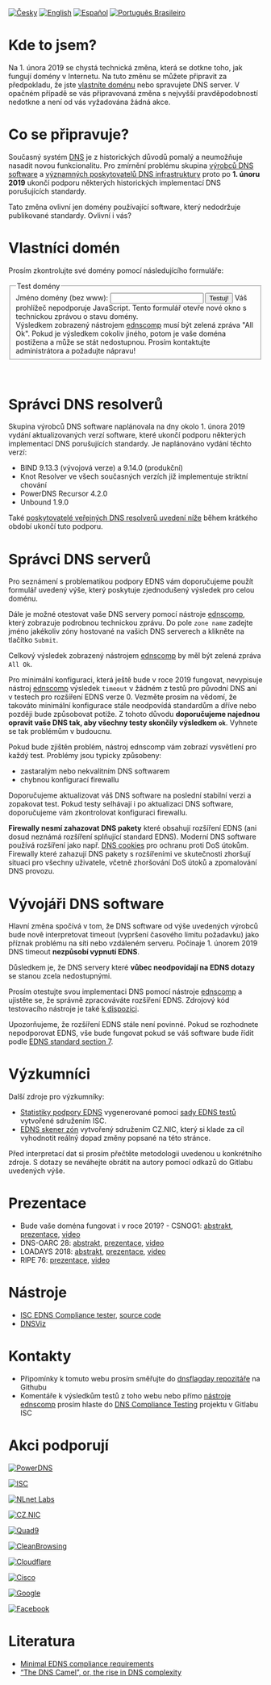 <div class="translations">
<nav>
	<a href="/cs"><img alt="Česky" src="/flags/cs.svg"/></a>
	<a href="/"><img alt="English" src="/flags/en.svg"/></a>
	<a href="/es"><img alt="Español" src="/flags/es.svg"/></a>
        <a href="/pt-br"><img alt="Português Brasileiro" src="/flags/pt-br.svg"/></a>
</nav>
</div>

Kde to jsem?
============
Na 1. února 2019 se chystá technická změna, která se dotkne toho, jak fungují domény v Internetu. Na tuto změnu se můžete připravit za předpokladu, že jste [vlastníte doménu](#vlastnici-domen) nebo spravujete DNS server. V opačném případě se vás připravovaná změna s nejvyšší pravděpodobností nedotkne a není od vás vyžadována žádná akce.

Co se připravuje?
=================
Současný systém <a href="https://cs.wikipedia.org/wiki/Domain_Name_System">DNS</a> je z historických důvodů pomalý a neumožňuje nasadit novou funkcionalitu. Pro zmírnění problému skupina <a href="#akci-podporují">výrobců DNS software</a> a <a href="#akci-podporují">významných poskytovatelů DNS infrastruktury</a> proto po **1. únoru 2019** ukončí podporu některých historických implementací DNS porušujících standardy.

Tato změna ovlivní jen domény používající software, který nedodržuje publikované standardy. Ovlivní i vás?

Vlastníci domén
===============
Prosím zkontrolujte své domény pomocí následujícího formuláře:
<div id="domain-checker">
	<form action="https://ednscomp.isc.org/ednscomp" method="GET" target="_blank">
		<fieldset>
			<legend>Test domény</legend>
			<label for="zone">Jméno domény (bez www):
				<input type="text" name="zone" id="zone" required title="Vložte jméno DNS zóny hostované na DNS serverech, které chcete otestovat. (Zadané jméno musí mít SOA a NS záznamy.)">
			</label>
			<input type="submit" value="Testuj!">
			<noscript>Váš prohlížeč nepodporuje JavaScript. Tento formulář otevře nové okno s technickou zprávou o stavu domény.<br>
Výsledkem zobrazený nástrojem <a href="https://ednscomp.isc.org/ednscomp">ednscomp</a> musí být zelená zpráva "All Ok". Pokud je výsledkem cokoliv jiného, potom je vaše doména postižena a může se stát nedostupnou. Prosím kontaktujte administrátora a požadujte nápravu!
			</noscript>
		</fieldset>
	</form>
</div>
<script><!-- translate the form above and these constants, please keep the whitespaces! -->
const domainCheckerInit = {
	placeIntoElement: document.getElementById( "domain-checker" ),
	texts: {
		formTitle: 'Test domény',
		labelText: 'Jméno domény (bez www): ',
		submitText: 'Testuj!',
		reportOkHtml: ': <span style="color: green;">V pořádku.</span></div>' +
		'<div><img style="height: 5em;" src="/signs/ok.svg"/></div>' +
		'<div>Tato doména je perfektně připravena, gratulujeme!',

		reportCompatibleHtml: ': <span style="color: orange;">Menší nedostatky!</span></div>' +
		'<div><img style="height: 5em;" src="/signs/compatible.svg"/></div>' +
		'<div>Tato doména bude fungovat i po změnách v roce 2019, nicméně chybí u ní podpora nejnovějších DNS standardů. To znamená, že tato doména nemůže použít nejnovější metody zabezpečení a je zranitelnější vůči útokům. Nalezené nedostatky také mohou způsobit potíže v budoucnosti. Doporučujeme požádat vašeho správce domény o opravu zjištěných problémů. Můžete ho odkázat na web dnsflagday.net/cs a ',

		reportHighLatencyHtml: ': <span style="color: red;">Vážné problémy!</span></div>' +
		'<div><img style="height: 5em;" src="/signs/high_latency.svg"/></div>' +
		'<div>Tato doména bude po změnách v roce 2019 vážně postižena. Přestože doména nepřestane fungovat, uživatelé mohou čelit náhodným výpadkům a přístup na doménu bude zpomalený. Důrazně doporučujeme požádat vašeho správce domény o opravu zjištěných problémů. Můžete ho odkázat na web dnsflagday.net/cs a ',

		reportFailHtml: ': <span style="font-weight: bold; color: red;">Fatální chyba!</span></div>' +
		'<div><img style="height: 5em;" src="/signs/dead.svg"/></div>' +
		'<div>Tato doména bude po změnách v roce 2019 ZCELA NEFUNKČNÍ! Pro vyloučení nahodilých chyb v síti prosím zopakujte test. Pokud problém přetrvává, je nezbytné požadovat nápravu od vašeho správce domény. Můžete ho odkázat na web dnsflagday.net/cs a ',

		reportTestErrorHtml: ': Omlouváme se, výsledek testu v tomto okamžiku nelze vyhodnotit. Zájem o testování předčil naše očekávání a již pracujeme na posílení testovací infrastruktury. Zkuste prosím test zopakovat později. Pokud problém přetrvává, ujistěte se, že zadané jméno odpovídá <strong>DNS zóně</strong>, tj. zadejte "example.cz" na místo "www.example.cz".',

		reportLinkText: ' technickou zprávu ',  // text before URL to report
	},
	status: {
		loading: 'Probíhá test, prosím čekejte… Test může zabrat několik desítek sekund.',
		done: 'Testování dokončeno:',
		errorApi: 'Omlouváme se, výsledek testu v tomto okamžiku nelze vyhodnotit. Zájem o testování předčil naše očekávání a již pracujeme na posílení testovací infrastruktury.',
		errorInput: 'Neplatné jméno nebo jiná neočekávaná chyba!',
	},
};
</script>
<script src="/domain-checker.js"></script>
<br>

Správci DNS resolverů
=====================

Skupina výrobců DNS software naplánovala na dny okolo 1. února 2019 vydání aktualizovaných verzí software, které ukončí podporu některých implementací DNS porušujících standardy. Je naplánováno vydání těchto verzí:

* BIND 9.13.3 (vývojová verze) a 9.14.0 (produkční)
* Knot Resolver ve všech současných verzích již implementuje striktní chování
* PowerDNS Recursor 4.2.0
* Unbound 1.9.0

Také <a href="#supporters">poskytovatelé veřejných DNS resolverů uvedení níže</a> během krátkého období ukončí tuto podporu.


Správci DNS serverů
===================
Pro seznámení s problematikou podpory EDNS vám doporučujeme použít formulář uvedený výše, který poskytuje zjednodušený výsledek pro celou doménu.

Dále je možné otestovat vaše DNS servery pomocí nástroje [ednscomp](https://ednscomp.isc.org/ednscomp), který zobrazuje podrobnou technickou zprávu. Do pole `zone name` zadejte jméno jakékoliv zóny hostované na vašich DNS serverech a klikněte na tlačítko `Submit`.

Celkový výsledek zobrazený nástrojem [ednscomp](https://ednscomp.isc.org/ednscomp) by měl být zelená zpráva `All Ok`.

Pro minimální konfiguraci, která ještě bude v roce 2019 fungovat, nevypisuje nástroj [ednscomp](https://ednscomp.isc.org/ednscomp) výsledek `timeout` v žádném z testů pro původní DNS ani v testech pro rozšíření EDNS verze 0. Vezměte prosím na vědomí, že takováto minimální konfigurace stále neodpovídá standardům a dříve nebo později bude způsobovat potíže. Z tohoto důvodu **doporučujeme najednou opravit vaše DNS tak, aby všechny testy skončily výsledkem `ok`**. Vyhnete se tak problémům v budoucnu.

Pokud bude zjištěn problém, nástroj ednscomp vám zobrazí vysvětlení pro každý test. Problémy jsou typicky způsobeny:
* zastaralým nebo nekvalitním DNS softwarem
* chybnou konfigurací firewallu

Doporučujeme aktualizovat váš DNS software na poslední stabilní verzi a zopakovat test. Pokud testy selhávají i po aktualizaci DNS software, doporučujeme vám zkontrolovat konfiguraci firewallu.

**Firewally nesmí zahazovat DNS pakety** které obsahují rozšíření EDNS (ani dosud neznámá rozšíření splňující standard EDNS). Moderní DNS software používá rozšíření jako např. [DNS cookies](https://tools.ietf.org/html/rfc7873) pro ochranu proti DoS útokům. Firewally které zahazují DNS pakety s rozšířeními ve skutečnosti zhoršují situaci pro všechny uživatele, včetně zhoršování DoS útoků a zpomalování DNS provozu.

Vývojáři DNS software
=====================
Hlavní změna spočívá v tom, že DNS software od výše uvedených výrobců bude nově interpretovat timeout (vypršení časového limitu požadavku) jako příznak problému na síti nebo vzdáleném serveru. Počínaje 1. únorem 2019 DNS timeout **nezpůsobí vypnutí EDNS**.

Důsledkem je, že DNS servery které **vůbec neodpovídají na EDNS dotazy** se stanou zcela nedostupnými.

Prosím otestujte svou implementaci DNS pomocí nástroje [ednscomp](https://ednscomp.isc.org/ednscomp) a ujistěte se, že správně zpracováváte rozšíření EDNS. Zdrojový kód testovacího nástroje je také [k dispozici](https://gitlab.isc.org/isc-projects/DNS-Compliance-Testing).

Upozorňujeme, že rozšíření EDNS stále není povinné. Pokud se rozhodnete nepodporovat EDNS, vše bude fungovat pokud se váš software bude řídit podle [EDNS standard section 7](https://tools.ietf.org/html/rfc6891#section-7).

Výzkumníci
==========
Další zdroje pro výzkumníky:
 * [Statistiky podpory EDNS](https://ednscomp.isc.org/) vygenerované pomocí [sady EDNS testů](https://gitlab.isc.org/isc-projects/DNS-Compliance-Testing) vytvořené sdružením ISC.
 * [EDNS skener zón](https://gitlab.labs.nic.cz/knot/edns-zone-scanner/) vytvořený sdružením CZ.NIC, který si klade za cíl vyhodnotit reálný dopad změny popsané na této stránce.

Před interpretací dat si prosím přečtěte metodologii uvedenou u konkrétního zdroje. S dotazy se neváhejte obrátit na autory pomocí odkazů do Gitlabu uvedených výše.

Prezentace
==========

 * Bude vaše doména fungovat i v roce 2019? - CSNOG1: [abstrakt](https://csnog.eu/event/1/contributions/33/), [prezentace](https://csnog.eu/event/1/contributions/33/attachments/9/31/Petr_Spacek_01.pdf), [video](https://youtu.be/KQO48HbY6o0)
 * DNS-OARC 28: [abstrakt](https://indico.dns-oarc.net/event/28/contributions/515/), [prezentace](https://indico.dns-oarc.net/event/28/contributions/515/attachments/490/799/Removing_EDNS_Workarounds.pdf), [video](https://www.youtube.com/watch?v=9YYH8JFH_bY&feature=youtu.be&t=5198)
 * LOADAYS 2018: [abstrakt](http://loadays.org/pages/dnsupdate.html), [prezentace](http://loadays.org/files/plexis-edns-workaround-removal-loadays-2018.pdf), [video](https://www.youtube.com/watch?v=OXbbH0ORmSY)
 * RIPE 76: [prezentace](https://ripe76.ripe.net/presentations/159-edns.pdf), [video](https://ripe76.ripe.net/archives/video/161)

Nástroje
========

 * [ISC EDNS Compliance tester](https://ednscomp.isc.org/), [source code](https://gitlab.isc.org/isc-projects/DNS-Compliance-Testing)
 * [DNSViz](http://dnsviz.net/)

Kontakty
========

 * Připomínky k tomuto webu prosím směřujte do [dnsflagday repozitáře](https://github.com/dns-violations/dnsflagday/issues) na Githubu
 * Komentáře k výsledkům testů z toho webu nebo přímo [nástroje ednscomp](https://ednscomp.isc.org/ednscomp) prosím hlaste do [DNS Compliance Testing](https://gitlab.isc.org/isc-projects/DNS-Compliance-Testing) projektu v Gitlabu ISC

Akci podporují
==============
<script id="do-not-translate-randomize-this-section" src="/supporters-randomiser.js" defer></script>

[![PowerDNS](/images/powerdns.svg)](https://blog.powerdns.com/2018/03/22/removing-edns-workarounds/)

[![ISC](/images/isc.png)](https://www.isc.org/blogs/end-to-bandaids/)

[![NLnet Labs](/images/nlnetlabs.svg)](https://www.nlnetlabs.nl/news/2018/Jun/07/putting-an-end-to-workarounds-for-broken-software/)

[![CZ.NIC](/images/cznic.svg)](https://en.blog.nic.cz/2018/03/14/together-for-better-stability-speed-and-further-extensibility-of-the-dns-ecosystem/)

[![Quad9](/images/quad9.png)](https://quad9.net/)

[![CleanBrowsing](https://cleanbrowsing.org/images/CleanBrowsing-logo-small-dark.png)](https://cleanbrowsing.org/)

[![Cloudflare](/images/cloudflare.png)](https://www.cloudflare.com/)

[![Cisco](/images/cisco.svg)](https://www.opendns.com/cisco-opendns/)

[![Google](/images/google.svg)](https://developers.google.com/speed/public-dns/)

[![Facebook](/images/facebook.svg)](https://www.facebook.com/)

Literatura
==========
 * [Minimal EDNS compliance requirements](https://datatracker.ietf.org/doc/draft-spacek-edns-camel-diet/)
 * [“The DNS Camel”, or, the rise in DNS complexity](https://blog.powerdns.com/2018/03/22/the-dns-camel-or-the-rise-in-dns-complexit/)
